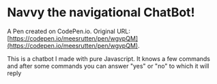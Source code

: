 # Navvy the navigational ChatBot!

A Pen created on CodePen.io. Original URL: [https://codepen.io/meesrutten/pen/wgvpQM](https://codepen.io/meesrutten/pen/wgvpQM).

This is a chatbot I made with pure Javascript. It knows a few commands and after some commands you can answer "yes" or "no" to which it will reply
